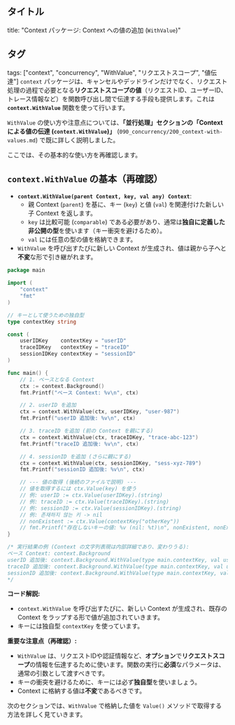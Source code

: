 ## タイトル
title: "Context パッケージ: Context への値の追加 (`WithValue`)"
## タグ
tags: ["context", "concurrency", "WithValue", "リクエストスコープ", "値伝達"]
`context` パッケージは、キャンセルやデッドラインだけでなく、リクエスト処理の過程で必要となる**リクエストスコープの値**（リクエストID、ユーザーID、トレース情報など）を関数呼び出し間で伝達する手段も提供します。これは **`context.WithValue`** 関数を使って行います。

`WithValue` の使い方や注意点については、**「並行処理」**セクションの**「Context による値の伝達 (`context.WithValue`)」** (`090_concurrency/200_context-with-values.md`) で既に詳しく説明しました。

ここでは、その基本的な使い方を再確認します。

## `context.WithValue` の基本（再確認）

*   **`context.WithValue(parent Context, key, val any) Context`**:
    *   親 Context (`parent`) を基に、キー (`key`) と値 (`val`) を関連付けた新しい子 Context を返します。
    *   `key` は比較可能 (`comparable`) である必要があり、通常は**独自に定義した非公開の型**を使います（キー衝突を避けるため）。
    *   `val` には任意の型の値を格納できます。
*   `WithValue` を呼び出すたびに新しい Context が生成され、値は親から子へと**不変**な形で引き継がれます。

```go title="WithValue の基本的な使い方"
package main

import (
	"context"
	"fmt"
)

// キーとして使うための独自型
type contextKey string

const (
	userIDKey    contextKey = "userID"
	traceIDKey   contextKey = "traceID"
	sessionIDKey contextKey = "sessionID"
)

func main() {
	// 1. ベースとなる Context
	ctx := context.Background()
	fmt.Printf("ベース Context: %v\n", ctx)

	// 2. userID を追加
	ctx = context.WithValue(ctx, userIDKey, "user-987")
	fmt.Printf("userID 追加後: %v\n", ctx)

	// 3. traceID を追加 (前の Context を親にする)
	ctx = context.WithValue(ctx, traceIDKey, "trace-abc-123")
	fmt.Printf("traceID 追加後: %v\n", ctx)

	// 4. sessionID を追加 (さらに親にする)
	ctx = context.WithValue(ctx, sessionIDKey, "sess-xyz-789")
	fmt.Printf("sessionID 追加後: %v\n", ctx)

	// --- 値の取得 (後続のファイルで説明) ---
	// 値を取得するには ctx.Value(key) を使う
	// 例: userID := ctx.Value(userIDKey).(string)
	// 例: traceID := ctx.Value(traceIDKey).(string)
	// 例: sessionID := ctx.Value(sessionIDKey).(string)
	// 例: 존재하지 않는 키 -> nil
	// nonExistent := ctx.Value(contextKey("otherKey"))
	// fmt.Printf("存在しないキーの値: %v (nil: %t)\n", nonExistent, nonExistent == nil)
}

/* 実行結果の例 (Context の文字列表現は内部詳細であり、変わりうる):
ベース Context: context.Background
userID 追加後: context.Background.WithValue(type main.contextKey, val user-987)
traceID 追加後: context.Background.WithValue(type main.contextKey, val user-987).WithValue(type main.contextKey, val trace-abc-123)
sessionID 追加後: context.Background.WithValue(type main.contextKey, val user-987).WithValue(type main.contextKey, val trace-abc-123).WithValue(type main.contextKey, val sess-xyz-789)
*/
```

**コード解説:**

*   `context.WithValue` を呼び出すたびに、新しい Context が生成され、既存の Context をラップする形で値が追加されていきます。
*   キーには独自型 `contextKey` を使っています。

**重要な注意点（再確認）:**

*   `WithValue` は、リクエストIDや認証情報など、**オプション**で**リクエストスコープ**の情報を伝達するために使います。関数の実行に**必須**なパラメータは、通常の引数として渡すべきです。
*   キーの衝突を避けるために、キーには必ず**独自型**を使いましょう。
*   Context に格納する値は**不変**であるべきです。

次のセクションでは、`WithValue` で格納した値を `Value()` メソッドで取得する方法を詳しく見ていきます。